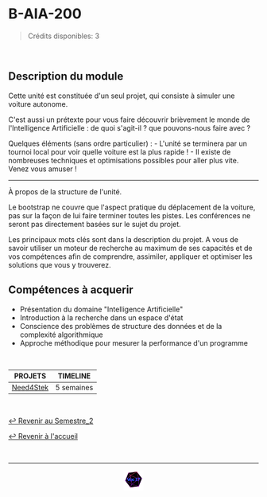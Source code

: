 # B-AIA-200

>Crédits disponibles: 3

<br>

## Description du module
Cette unité est constituée d'un seul projet, qui consiste à simuler une voiture autonome.

C'est aussi un prétexte pour vous faire découvrir brièvement le monde de l'Intelligence Artificielle : de quoi s'agit-il ? que pouvons-nous faire avec ?

Quelques éléments (sans ordre particulier) :
        - L'unité se terminera par un tournoi local pour voir quelle voiture est la plus rapide !
        - Il existe de nombreuses techniques et optimisations possibles pour aller plus vite. Venez vous amuser !

- - -

À propos de la structure de l'unité.

Le bootstrap ne couvre que l'aspect pratique du déplacement de la voiture, pas sur la façon de lui faire terminer toutes les pistes. Les conférences ne seront pas directement basées sur le sujet du projet.

Les principaux mots clés sont dans la description du projet. A vous de savoir utiliser un moteur de recherche au maximum de ses capacités et de vos compétences afin de comprendre, assimiler, appliquer et optimiser les solutions que vous y trouverez.
## Compétences à acquerir

- Présentation du domaine "Intelligence Artificielle"
- Introduction à la recherche dans un espace d'état
- Conscience des problèmes de structure des données et de la complexité algorithmique
- Approche méthodique pour mesurer la performance d'un programme

<br>

<table align="center">
    <thead>
        <tr>
            <th>PROJETS</th>
            <th>TIMELINE</th>
        </tr>
    </thead>
    <tbody>
        <tr>
            <td><a href="https://github.com/Studio-17/Epitech-Subjects/tree/main/Semestre_2/B-AIA-200/Need4Stek">Need4Stek</a></td>
            <td align="center">5 semaines</td>
        </tr>
    </tbody>
</table>

<br>

[↩️ Revenir au Semestre_2](https://github.com/Studio-17/Epitech-Subjects/tree/main/Semestre_2)

[↩️ Revenir à l'accueil](https://github.com/Studio-17/Epitech-Subjects)

<br>

---

<div align="center">

<a href="https://github.com/Studio-17" target="_blank"><img src="../../voc17.gif" width="40"></a>

</div>